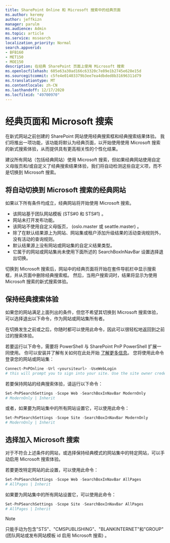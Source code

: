 ```yaml
---
title: SharePoint Online 和 Microsoft 搜索中的经典页面
ms.author: keremy
author: jeffkizn
manager: parulm
ms.audience: Admin
ms.topic: article
ms.service: mssearch
localization_priority: Normal
search.appverid:
- BFB160
- MET150
- MOE150
description: 在经典 SharePoint 页面上使用 Microsoft 搜索
ms.openlocfilehash: 605e63a30ad166c63320c7e89e1b2745e628e15d
ms.sourcegitcommit: c5fe4e01403379b3ee7ea4dbded8b31696311d79
ms.translationtype: MT
ms.contentlocale: zh-CN
ms.lasthandoff: 12/17/2020
ms.locfileid: "49700970"
---
```

# <a name="classic-pages-and-microsoft-search"></a>经典页面和 Microsoft 搜索

在新式网站之前创建的 SharePoint 网站使用经典搜索框和经典搜索结果体验。 我们将推出一项功能，该功能将默认为经典页面，以开始使用使用 Microsoft 搜索的新式搜索体验，从而提供具有更高相关性的个性化结果。

建议所有网站（包括经典网站）使用 Microsoft 搜索，但如果经典网站使用自定义母版页和/或自定义了经典搜索结果体验，我们将自动检测这些自定义项，而不是切换到 Microsoft 搜索。

## <a name="classic-sites-that-will-automatically-switch-to-microsoft-search"></a>将自动切换到 Microsoft 搜索的经典网站

如果以下所有条件均成立，经典网站将开始使用 Microsoft 搜索。

* 该网站基于团队网站模板 (STS#0 和 STS#1) 。
* 网站未打开发布功能。
* 该网站不使用自定义母版页， (oslo.master 或 seattle.master) 。
* 除了在默认结果源上为网站、网站集或租户添加升级结果的活动查询规则外，没有活动的查询规则。
* 默认结果源上没有网站或网站集的自定义结果类型。
* 它属于的网站或网站集尚未使用下面所述的 SearchBoxInNavBar 设置选择退出切换。

切换到 Microsoft 搜索后，网站中的经典页面将开始在套件导航栏中显示搜索框，并从页面中删除经典搜索框。 然后，当用户搜索词时，结果将显示为使用 Microsoft 搜索的新式搜索体验。

## <a name="staying-with-the-classic-search-experience"></a>保持经典搜索体验

如果您的网站满足上面列出的条件，但您不希望其切换到 Microsoft 搜索体验，可以选择退出以下命令，作为网站或网站集所有者。

在切换发生之前或之后，你随时都可以使用此命令，因此可以很轻松地返回到之前过的搜索体验。

若要运行以下命令，需要将 PowerShell 与 SharePoint PnP PowerShell 扩展一同使用。 你可以安装并了解有关如何在此处开始 [了解更多信息](https://docs.microsoft.com/powershell/sharepoint/sharepoint-pnp/sharepoint-pnp-cmdlets?view=sharepoint-ps)。 您将使用此命令登录您的网站或网站集：

```powershell
Connect-PnPOnline -Url <yoursiteurl> -UseWebLogin
# this will prompt you to sign into your site. Use the site owner credentials
```

若要保持网站的经典搜索体验，请运行以下命令：

```powershell
Set-PnPSearchSettings -Scope Web -SearchBoxInNavBar ModernOnly
# ModernOnly | Inherit
```

或者，如果要为网站集中的所有网站设置它，可以使用此命令：

```powershell
Set-PnPSearchSettings -Scope Site -SearchBoxInNavBar ModernOnly
# ModernOnly | Inherit
```

## <a name="opting-into-microsoft-search"></a>选择加入 Microsoft 搜索

对于不符合上述条件的网站，或选择保持经典模式的网站集中的特定网站，可以手动启用 Microsoft 搜索体验。

若要更改特定网站的此设置，可以使用此命令：

```powershell
Set-PnPSearchSettings -Scope Web -SearchBoxInNavBar AllPages
# AllPages | Inherit
```

如果要为网站集中的所有网站设置它，可以使用此命令：

```powershell
Set-PnPSearchSettings -Scope Site -SearchBoxInNavBar AllPages
# AllPages | Inherit
```

> [!NOTE]
> 只能手动为包含"STS"、"CMSPUBLISHING"、"BLANKINTERNET"和"GROUP" (团队网站或发布网站模板 id 启用 Microsoft 搜索) 。
